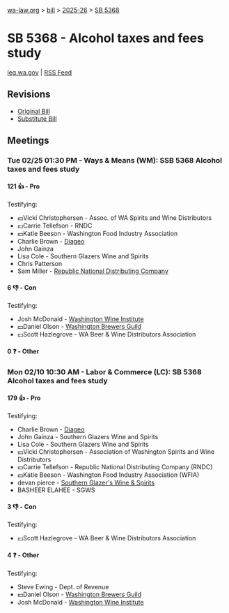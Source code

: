 [wa-law.org](/) > [bill](/bill/) > [2025-26](/bill/2025-26/) > [SB 5368](/bill/2025-26/sb/5368/)

# SB 5368 - Alcohol taxes and fees study
[leg.wa.gov](https://app.leg.wa.gov/billsummary?BillNumber=5368&Year=2025&Initiative=false) | [RSS Feed](./rss.xml)

## Revisions
* [Original Bill](1/)
* [Substitute Bill](S/)

## Meetings
### Tue 02/25 01:30 PM - Ways & Means (WM): SSB 5368 Alcohol taxes and fees study
#### 121 👍 - Pro
Testifying:
* 💵Vicki Christophersen - Assoc. of WA Spirits and Wine Distributors
* 💵Carrie Tellefson - RNDC
* 💵Katie Beeson - Washington Food Industry Association
* Charlie Brown - [Diageo](/org/diageo/)
* John Gainza
* Lisa Cole - Southern Glazers Wine and Spirits
* Chris Patterson
* Sam Miller - [Republic National Distributing Company](/org/republic_national_distributing_company/)

#### 6 👎 - Con
Testifying:
* Josh McDonald - [Washington Wine Institute](/org/washington_wine_institute/)
* 💵Daniel Olson - [Washington Brewers Guild](/org/washington_brewers_guild/)
* 💵Scott Hazlegrove - WA Beer & Wine Distributors Association

#### 0 ❓ - Other

### Mon 02/10 10:30 AM - Labor & Commerce (LC): SB 5368 Alcohol taxes and fees study
#### 179 👍 - Pro
Testifying:
* Charlie Brown - [Diageo](/org/diageo/)
* John Gainza - Southern Glazers Wine and Spirits
* Lisa Cole - Southern Glazers Wine and Spirits
* 💵Vicki Christophersen - Association of Washington Spirits and Wine Distributors
* 💵Carrie Tellefson - Republic National Distributing Company (RNDC)
* 💵Katie Beeson - Washington Food Industry Association (WFIA)
* devan pierce - [Southern Glazer's Wine & Spirits](/org/southern_glazer's_wine_&_spirits/)
* BASHEER ELAHEE - SGWS

#### 3 👎 - Con
Testifying:
* 💵Scott Hazlegrove - WA Beer & Wine Distributors Association

#### 4 ❓ - Other
Testifying:
* Steve Ewing - Dept. of Revenue
* 💵Daniel Olson - [Washington Brewers Guild](/org/washington_brewers_guild/)
* Josh McDonald - [Washington Wine Institute](/org/washington_wine_institute/)
